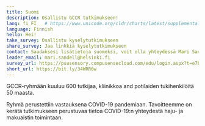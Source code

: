 ```yaml
---
title: Suomi
description: Osallistu GCCR tutkimukseen!
lang: fi_FI   # https://www.unicode.org/cldr/charts/latest/supplemental/language_territory_information.html
language: Finnish
hello: Hei!
take_survey: Osallistu kyselytutkimukseen
share_survey: Jaa linkkiä kyselytutkimukseen
contact: Saadaksesi lisätietoja suomeksi, voit olla yhteydessä Mari Sandelliin
leader_email: mari.sandell@helsinki.fi
survey_url: https://psusensory.compusensecloud.com/edu/login.aspx?t=e7b9a533-e62f-4344-a110-e3b4f79057a6
short_url: https://bit.ly/34WRR6w
---
```

GCCR-ryhmään kuuluu 600 tutkijaa, kliinikkoa and potilaiden tukihenkilöitä 50 maasta. 

Ryhmä perustettiin vastauksena COVID-19 pandemiaan. Tavoitteemme on kerätä tutkimukseen perustuvaa tietoa COVID-19:n yhteydestä haju- ja makuaistin toimintaan.  

